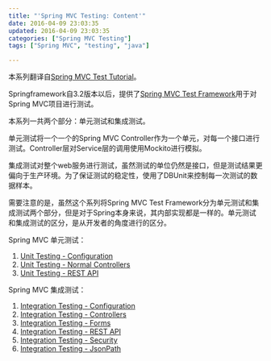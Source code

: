```yaml
---
title: "'Spring MVC Testing: Content'"
date: 2016-04-09 23:03:35
updated: 2016-04-09 23:03:35
categories: ["Spring MVC Testing"]
tags: ["Spring MVC", "testing", "java"]

---
```


本系列翻译自[Spring MVC Test Tutorial](http://www.petrikainulainen.net/spring-mvc-test-tutorial/)。

Springframework自3.2版本以后，提供了[Spring MVC Test Framework](http://docs.spring.io/spring/docs/3.2.x/spring-framework-reference/html/testing.html#spring-mvc-test-framework)用于对Spring MVC项目进行测试。

本系列一共两个部分：单元测试和集成测试。

单元测试将一个一个的Spring MVC Controller作为一个单元，对每一个接口进行测试。Controller层对Service层的调用使用Mockito进行模拟。

集成测试对整个web服务进行测试，虽然测试的单位仍然是接口，但是测试结果更偏向于生产环境。为了保证测试的稳定性，使用了DBUnit来控制每一次测试的数据样本。

需要注意的是，虽然这个系列将Spring MVC Test Framework分为单元测试和集成测试两个部分，但是对于Spring本身来说，其内部实现都是一样的。单元测试和集成测试的区分，是从开发者的角度进行的区分。

<!-- More -->

Spring MVC 单元测试：

1. [Unit Testing - Configuration](/2016/04/09/spring-mvc-testing-unit-testing-configuration/)
2. [Unit Testing - Normal Controllers](/2016/04/09/spring-mvc-testing-unit-testing-normal-controllers/)
3. [Unit Testing - REST API](/2016/04/09/spring-mvc-testing-unit-testing-rest-api/)

Spring MVC 集成测试：

1. [Integration Testing - Configuration](/2016/04/09/spring-mvc-testing-integration-testing-configuration/)
2. [Integration Testing - Controllers](/2016/04/09/spring-mvc-testing-integration-testing-controllers/)
3. [Integration Testing - Forms](/2016/04/09/spring-mvc-testing-integration-testing-forms/)
4. [Integration Testing - REST API](/2016/04/09/spring-mvc-testing-integration-testing-rest-api/)
5. [Integration Testing - Security](/2016/04/09/spring-mvc-testing-integration-testing-security/)
6. [Integration Testing - JsonPath](/2016/04/09/spring-mvc-testing-integration-testing-jsonpath/)
